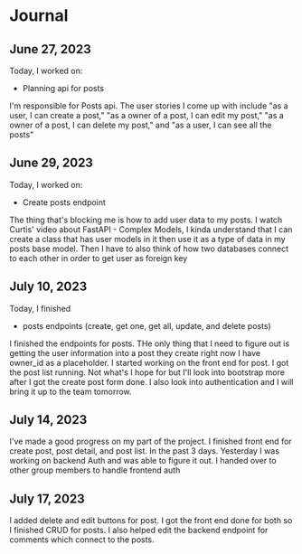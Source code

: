 # Journal

## June 27, 2023

Today, I worked on:

* Planning api for posts

I'm responsible for Posts api. The user stories I come up with include "as a
user, I can create a post," "as a owner of a post, I can edit my post," "as a owner of a post, I can delete my post," and "as a user, I can see all the posts"

## June 29, 2023

Today, I worked on:

* Create posts endpoint

The thing that's blocking me is how to add user data to my posts. I watch Curtis' video about FastAPI - Complex Models, I kinda understand that I can create a class that has user models in it then use it as a type of data in my posts base model. Then I have to also think of how two databases connect to each other in order to get user as foreign key

## July 10, 2023

Today, I finished

* posts endpoints (create, get one, get all, update, and delete posts)

I finished the endpoints for posts. THe only thing that I need to figure out is getting the user information into a post they create right now I have owner_id as a placeholder. I started working on the front end for post. I got the post list running. Not what's I hope for but I'll look into bootstrap more after I got the create post form done. I also look into authentication and I will bring it up to the team tomorrow.

## July 14, 2023

I've made a good progress on my part of the project. I finished front end for create post, post detail, and post list. In the past 3 days. Yesterday I was working on backend Auth and was able to figure it out. I handed over to other group members to handle frontend auth

## July 17, 2023

I added delete and edit buttons for post. I got the front end done for both so I finished CRUD for posts.
I also helped edit the backend endpoint for comments which connect to the posts.
